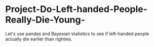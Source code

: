 # Project-Do-Left-handed-People-Really-Die-Young-
Let's use pandas and Bayesian statistics to see if left-handed people actually die earlier than righties.
